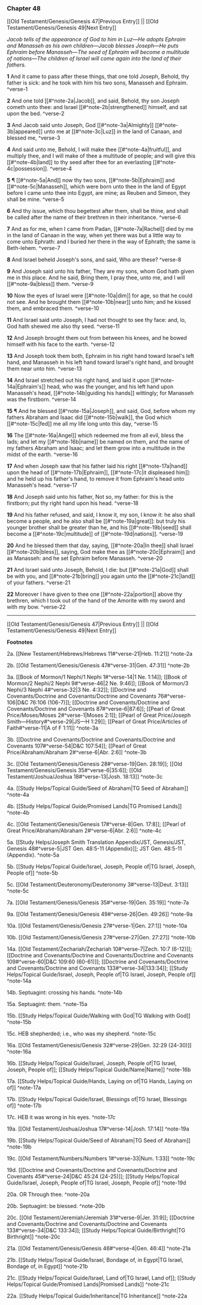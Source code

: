 ### Chapter 48

[[Old Testament/Genesis/Genesis 47|Previous Entry]]  ||  [[Old Testament/Genesis/Genesis 49|Next Entry]]

*Jacob tells of the appearance of God to him in Luz—He adopts Ephraim and Manasseh as his own children—Jacob blesses Joseph—He puts Ephraim before Manasseh—The seed of Ephraim will become a multitude of nations—The children of Israel will come again into the land of their fathers.*

**1**  And it came to pass after these things, that one told Joseph, Behold, thy father is sick: and he took with him his two sons, Manasseh and Ephraim. ^verse-1

**2**  And one told [[#^note-2a|Jacob]], and said, Behold, thy son Joseph cometh unto thee: and Israel [[#^note-2b|strengthened]] himself, and sat upon the bed. ^verse-2

**3**  And Jacob said unto Joseph, God [[#^note-3a|Almighty]] [[#^note-3b|appeared]] unto me at [[#^note-3c|Luz]] in the land of Canaan, and blessed me, ^verse-3

**4**  And said unto me, Behold, I will make thee [[#^note-4a|fruitful]], and multiply thee, and I will make of thee a multitude of people; and will give this [[#^note-4b|land]] to thy seed after thee for an everlasting [[#^note-4c|possession]]. ^verse-4

**5**  ¶ [[#^note-5a|And]] now thy two sons, [[#^note-5b|Ephraim]] and [[#^note-5c|Manasseh]], which were born unto thee in the land of Egypt before I came unto thee into Egypt, are mine; as Reuben and Simeon, they shall be mine. ^verse-5

**6**  And thy issue, which thou begettest after them, shall be thine, and shall be called after the name of their brethren in their inheritance. ^verse-6

**7**  And as for me, when I came from Padan, [[#^note-7a|Rachel]] died by me in the land of Canaan in the way, when yet there was but a little way to come unto Ephrath: and I buried her there in the way of Ephrath; the same is Beth-lehem. ^verse-7

**8**  And Israel beheld Joseph's sons, and said, Who are these? ^verse-8

**9**  And Joseph said unto his father, They are my sons, whom God hath given me in this place. And he said, Bring them, I pray thee, unto me, and I will [[#^note-9a|bless]] them. ^verse-9

**10**  Now the eyes of Israel were [[#^note-10a|dim]] for age, so that he could not see. And he brought them [[#^note-10b|near]] unto him; and he kissed them, and embraced them. ^verse-10

**11**  And Israel said unto Joseph, I had not thought to see thy face: and, lo, God hath shewed me also thy seed. ^verse-11

**12**  And Joseph brought them out from between his knees, and he bowed himself with his face to the earth. ^verse-12

**13**  And Joseph took them both, Ephraim in his right hand toward Israel's left hand, and Manasseh in his left hand toward Israel's right hand, and brought them near unto him. ^verse-13

**14**  And Israel stretched out his right hand, and laid it upon [[#^note-14a|Ephraim's]] head, who was the younger, and his left hand upon Manasseh's head, [[#^note-14b|guiding his hands]] wittingly; for Manasseh was the firstborn. ^verse-14

**15**  ¶ And he blessed [[#^note-15a|Joseph]], and said, God, before whom my fathers Abraham and Isaac did [[#^note-15b|walk]], the God which [[#^note-15c|fed]] me all my life long unto this day, ^verse-15

**16**  The [[#^note-16a|Angel]] which redeemed me from all evil, bless the lads; and let my [[#^note-16b|name]] be named on them, and the name of my fathers Abraham and Isaac; and let them grow into a multitude in the midst of the earth. ^verse-16

**17**  And when Joseph saw that his father laid his right [[#^note-17a|hand]] upon the head of [[#^note-17b|Ephraim]], [[#^note-17c|it displeased him]]: and he held up his father's hand, to remove it from Ephraim's head unto Manasseh's head. ^verse-17

**18**  And Joseph said unto his father, Not so, my father: for this is the firstborn; put thy right hand upon his head. ^verse-18

**19**  And his father refused, and said, I know it, my son, I know it: he also shall become a people, and he also shall be [[#^note-19a|great]]: but truly his younger brother shall be greater than he, and his [[#^note-19b|seed]] shall become a [[#^note-19c|multitude]] of [[#^note-19d|nations]]. ^verse-19

**20**  And he blessed them that day, saying, [[#^note-20a|In thee]] shall Israel [[#^note-20b|bless]], saying, God make thee as [[#^note-20c|Ephraim]] and as Manasseh: and he set Ephraim before Manasseh. ^verse-20

**21**  And Israel said unto Joseph, Behold, I die: but [[#^note-21a|God]] shall be with you, and [[#^note-21b|bring]] you again unto the [[#^note-21c|land]] of your fathers. ^verse-21

**22**  Moreover I have given to thee one [[#^note-22a|portion]] above thy brethren, which I took out of the hand of the Amorite with my sword and with my bow. ^verse-22


---
[[Old Testament/Genesis/Genesis 47|Previous Entry]]  ||  [[Old Testament/Genesis/Genesis 49|Next Entry]]


**Footnotes**


2a. [[New Testament/Hebrews/Hebrews 11#^verse-21|Heb. 11:21]] ^note-2a

2b. [[Old Testament/Genesis/Genesis 47#^verse-31|Gen. 47:31]] ^note-2b

3a. [[Book of Mormon/1 Nephi/1 Nephi 1#^verse-14|1 Ne. 1:14]]; [[Book of Mormon/2 Nephi/2 Nephi 9#^verse-46|2 Ne. 9:46]]; [[Book of Mormon/3 Nephi/3 Nephi 4#^verse-32|3 Ne. 4:32]]; [[Doctrine and Covenants/Doctrine and Covenants/Doctrine and Covenants 76#^verse-106|D&C 76:106 (106-7)]]; [[Doctrine and Covenants/Doctrine and Covenants/Doctrine and Covenants 87#^verse-6|87:6]]; [[Pearl of Great Price/Moses/Moses 2#^verse-1|Moses 2:1]]; [[Pearl of Great Price/Joseph Smith—History#^verse-29|JS—H 1:29]]; [[Pearl of Great Price/Articles of Faith#^verse-11|A of F 1:11]] ^note-3a

3b. [[Doctrine and Covenants/Doctrine and Covenants/Doctrine and Covenants 107#^verse-54|D&C 107:54]]; [[Pearl of Great Price/Abraham/Abraham 2#^verse-6|Abr. 2:6]] ^note-3b

3c. [[Old Testament/Genesis/Genesis 28#^verse-19|Gen. 28:19]]; [[Old Testament/Genesis/Genesis 35#^verse-6|35:6]]; [[Old Testament/Joshua/Joshua 18#^verse-13|Josh. 18:13]] ^note-3c

4a. [[Study Helps/Topical Guide/Seed of Abraham|TG Seed of Abraham]] ^note-4a

4b. [[Study Helps/Topical Guide/Promised Lands|TG Promised Lands]] ^note-4b

4c. [[Old Testament/Genesis/Genesis 17#^verse-8|Gen. 17:8]]; [[Pearl of Great Price/Abraham/Abraham 2#^verse-6|Abr. 2:6]] ^note-4c

5a. [[Study Helps/Joseph Smith Translation Appendix/JST, Genesis/JST, Genesis 48#^verse-5|JST Gen. 48:5-11 (Appendix)]]; JST Gen. 48:5-11 (Appendix). ^note-5a

5b. [[Study Helps/Topical Guide/Israel, Joseph, People of|TG Israel, Joseph, People of]] ^note-5b

5c. [[Old Testament/Deuteronomy/Deuteronomy 3#^verse-13|Deut. 3:13]] ^note-5c

7a. [[Old Testament/Genesis/Genesis 35#^verse-19|Gen. 35:19]] ^note-7a

9a. [[Old Testament/Genesis/Genesis 49#^verse-26|Gen. 49:26]] ^note-9a

10a. [[Old Testament/Genesis/Genesis 27#^verse-1|Gen. 27:1]] ^note-10a

10b. [[Old Testament/Genesis/Genesis 27#^verse-27|Gen. 27:27]] ^note-10b

14a. [[Old Testament/Zechariah/Zechariah 10#^verse-7|Zech. 10:7 (6-12)]]; [[Doctrine and Covenants/Doctrine and Covenants/Doctrine and Covenants 109#^verse-60|D&C 109:60 (60-61)]]; [[Doctrine and Covenants/Doctrine and Covenants/Doctrine and Covenants 133#^verse-34|133:34]]; [[Study Helps/Topical Guide/Israel, Joseph, People of|TG Israel, Joseph, People of]] ^note-14a

14b. Septuagint: crossing his hands. ^note-14b

15a. Septuagint: them. ^note-15a

15b. [[Study Helps/Topical Guide/Walking with God|TG Walking with God]] ^note-15b

15c. HEB shepherded; i.e., who was my shepherd. ^note-15c

16a. [[Old Testament/Genesis/Genesis 32#^verse-29|Gen. 32:29 (24-30)]] ^note-16a

16b. [[Study Helps/Topical Guide/Israel, Joseph, People of|TG Israel, Joseph, People of]]; [[Study Helps/Topical Guide/Name|Name]] ^note-16b

17a. [[Study Helps/Topical Guide/Hands, Laying on of|TG Hands, Laying on of]] ^note-17a

17b. [[Study Helps/Topical Guide/Israel, Blessings of|TG Israel, Blessings of]] ^note-17b

17c. HEB it was wrong in his eyes. ^note-17c

19a. [[Old Testament/Joshua/Joshua 17#^verse-14|Josh. 17:14]] ^note-19a

19b. [[Study Helps/Topical Guide/Seed of Abraham|TG Seed of Abraham]] ^note-19b

19c. [[Old Testament/Numbers/Numbers 1#^verse-33|Num. 1:33]] ^note-19c

19d. [[Doctrine and Covenants/Doctrine and Covenants/Doctrine and Covenants 45#^verse-24|D&C 45:24 (24-25)]]; [[Study Helps/Topical Guide/Israel, Joseph, People of|TG Israel, Joseph, People of]] ^note-19d

20a. OR Through thee. ^note-20a

20b. Septuagint: be blessed. ^note-20b

20c. [[Old Testament/Jeremiah/Jeremiah 31#^verse-9|Jer. 31:9]]; [[Doctrine and Covenants/Doctrine and Covenants/Doctrine and Covenants 133#^verse-34|D&C 133:34]]; [[Study Helps/Topical Guide/Birthright|TG Birthright]] ^note-20c

21a. [[Old Testament/Genesis/Genesis 46#^verse-4|Gen. 46:4]] ^note-21a

21b. [[Study Helps/Topical Guide/Israel, Bondage of, in Egypt|TG Israel, Bondage of, in Egypt]] ^note-21b

21c. [[Study Helps/Topical Guide/Israel, Land of|TG Israel, Land of]]; [[Study Helps/Topical Guide/Promised Lands|Promised Lands]] ^note-21c

22a. [[Study Helps/Topical Guide/Inheritance|TG Inheritance]] ^note-22a